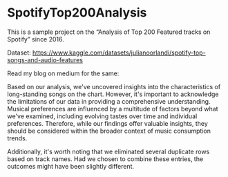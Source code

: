 # SpotifyTop200Analysis

This is a sample project on the “Analysis of Top 200 Featured tracks on Spotify” since 2016.

Dataset: https://www.kaggle.com/datasets/julianoorlandi/spotify-top-songs-and-audio-features

Read my blog on medium for the same: 


Based on our analysis, we've uncovered insights into the characteristics of long-standing songs on the chart. However, it's important to acknowledge the limitations of our data in providing a comprehensive understanding. Musical preferences are influenced by a multitude of factors beyond what we've examined, including evolving tastes over time and individual preferences. Therefore, while our findings offer valuable insights, they should be considered within the broader context of music consumption trends.

Additionally, it's worth noting that we eliminated several duplicate rows based on track names. Had we chosen to combine these entries, the outcomes might have been slightly different.